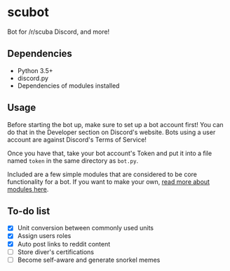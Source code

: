 # scubot
Bot for /r/scuba Discord, and more!

## Dependencies
- Python 3.5+
- discord.py
- Dependencies of modules installed

## Usage
Before starting the bot up, make sure to set up a bot account first! You can do that in the Developer section on Discord's website. Bots using a user account are against Discord's Terms of Service!

Once you have that, take your bot account's Token and put it into a file named `token` in the same directory as `bot.py`.

Included are a few simple modules that are considered to be core functionality for a bot. If you want to make your own, [read more about modules here](modules/aboutmodules.md).

## To-do list
- [x] Unit conversion between commonly used units
- [x] Assign users roles
- [x] Auto post links to reddit content
- [ ] Store diver's certifications
- [ ] Become self-aware and generate snorkel memes
